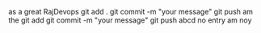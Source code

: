 
as a great 
 RajDevops
git add .
git commit -m "your message"
git push
am the
git add
git commit -m "your message"
git push
abcd
no entry
am noy
